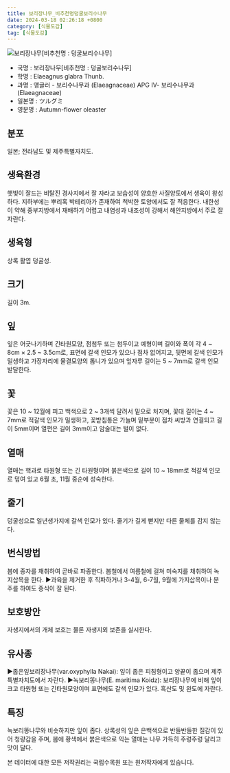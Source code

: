 ```yaml
---
title: 보리장나무_비추천명덩굴보리수나무
date: 2024-03-18 02:26:18 +0800
category: [식물도감]
tag: [식물도감]
---
```




![보리장나무[비추천명 : 덩굴보리수나무]](/fileUpload/plants/basic/Elaeagnaceae/Elaeagnus/11393/1_th2.JPG)
- 국명 : 보리장나무[비추천명 : 덩굴보리수나무]
- 학명 : Elaeagnus glabra Thunb.
- 과명 : 앵글러 - 보리수나무과 (Elaeagnaceae) APG Ⅳ- 보리수나무과 (Elaeagnaceae)
- 일본명 : ツルグミ
- 영문명 : Autumn-flower oleaster


## 분포
일본; 전라남도 및 제주특별자치도.
## 생육환경
햇빛이 잘드는 비탈진 경사지에서 잘 자라고 보습성이 양호한 사질양토에서 생육이 왕성하다. 지하부에는 뿌리혹 박테리아가 존재하여 척박한 토양에서도 잘 적응한다. 내한성이 약해 중부지방에서 재배하기 어렵고 내염성과 내조성이 강해서 해안지방에서 주로 잘 자란다.
## 생육형
상록 활엽 덩굴성. 
## 크기
길이 3m. 
## 잎
잎은 어긋나기하며 긴타원모양, 점첨두 또는 첨두이고 예형이며 길이와 폭이 각 4 ~ 8cm × 2.5 ~ 3.5cm로, 표면에 갈색 인모가 있으나 점차 없어지고, 뒷면에 갈색 인모가 밀생하고 가장자리에 물결모양의 톱니가 있으며 잎자루 길이는 5 ~ 7mm로 갈색 인모 발달한다.
## 꽃
꽃은 10 ~ 12월에 피고 백색으로 2 ~ 3개씩 달려서 밑으로 처지며, 꽃대 길이는 4 ~ 7mm로 적갈색 인모가 밀생하고, 꽃받침통은 가늘며 밑부분이 점차 씨방과 연결되고 길이 5mm이며 열편은 길이 3mm이고 암술대는 털이 없다.
## 열매
열매는 핵과로 타원형 또는 긴 타원형이며 붉은색으로 길이 10 ~ 18mm로 적갈색 인모로 덮여 있고 6월 초, 11월 중순에 성숙한다.
## 줄기
덩굴성으로 일년생가지에 갈색 인모가 있다. 줄기가 길게 뻗지만 다른 물체를 감지 않는다.
## 번식방법
봄에 종자를 채취하여 곧바로 파종한다. 봄철에서 여름철에 걸쳐 미숙지를 채취하여 녹지삽목을 한다.▶과육을 제거한 후 직파하거나 3-4월, 6-7월, 9월에 가지삽목이나 분주를 하여도 증식이 잘 된다.
## 보호방안
자생지에서의 개체 보호는 물론 자생지외 보존을 실시한다.
## 유사종
▶좁은잎보리장나무(var.oxyphylla Nakai): 잎이 좁은 피침형이고 양끝이 좁으며 제주특별자치도에서 자란다.▶녹보리똥나무(E. maritima Koidz): 보리장나무에 비해 잎이 크고 타원형 또는 긴타원모양이며 표면에도 갈색 인모가 있다. 흑산도 및 완도에 자란다.
## 특징
녹보리똥나무와 비슷하지만 잎이 좁다. 상록성의 잎은 은백색으로 반들반들한 질감이 있어 청량감을 주며, 봄에 황색에서 붉은색으로 익는 열매는 나무 가득히 주렁주렁 달리고 맛이 달다.






본 데이터에 대한 모든 저작권리는 국립수목원 또는 원저작자에게 있습니다.
